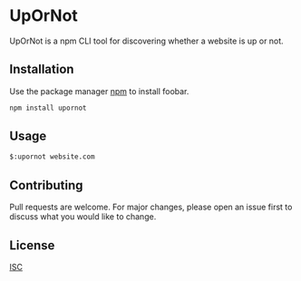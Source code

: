 # UpOrNot

UpOrNot is a npm CLI tool for discovering whether a website is up or not.

## Installation

Use the package manager [npm](https://www.npmjs.com/) to install foobar.

```bash
npm install upornot
```

## Usage

```bash
$:upornot website.com
```

## Contributing
Pull requests are welcome. For major changes, please open an issue first to discuss what you would like to change.

## License
[ISC](https://opensource.org/licenses/ISC)